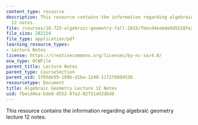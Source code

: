 ```yaml
---
content_type: resource
description: This resource contains the information regarding algebraic geometry lecture
  12 notes.
file: /courses/18-725-algebraic-geometry-fall-2015/fbecd4eabde8d5528fe202f51dd2dbd8_MIT18_725F15_lec12.pdf
file_size: 282224
file_type: application/pdf
learning_resource_types:
- Lecture Notes
license: https://creativecommons.org/licenses/by-nc-sa/4.0/
ocw_type: OCWFile
parent_title: Lecture Notes
parent_type: CourseSection
parent_uid: 5f85de59-109b-d1ba-1240-11f2f689453b
resourcetype: Document
title: Algebraic Geometry Lecture 12 Notes
uid: fbecd4ea-bde8-d552-8fe2-02f51dd2dbd8
---
```

This resource contains the information regarding algebraic geometry lecture 12 notes.